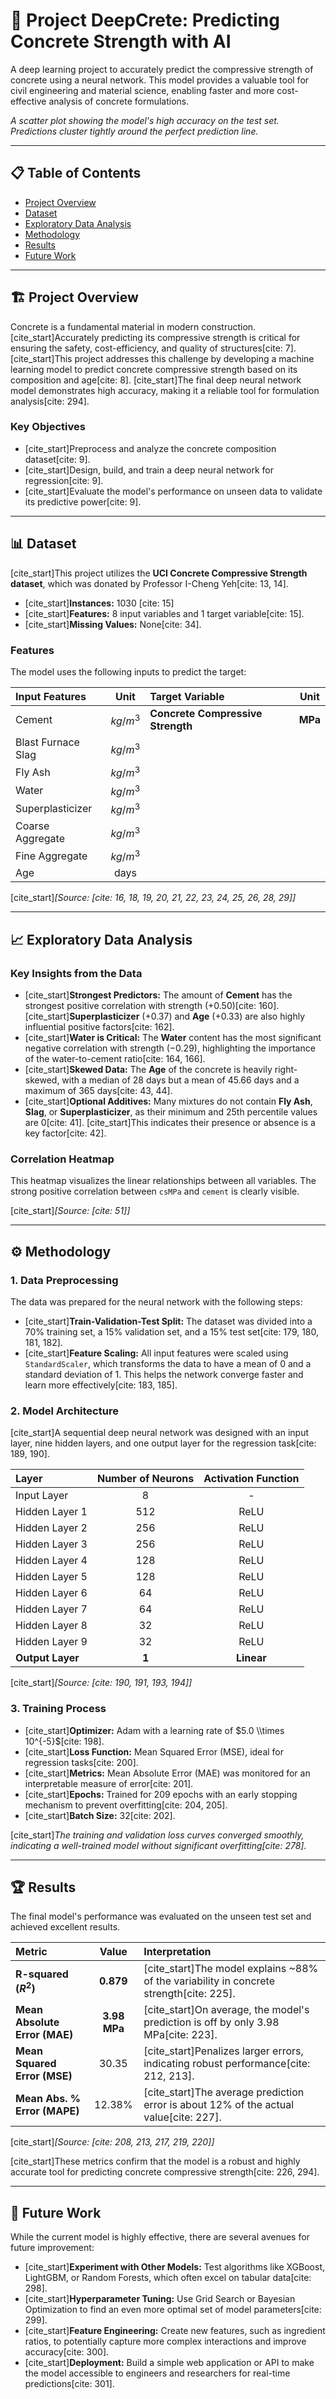 
# 🤖 Project DeepCrete: Predicting Concrete Strength with AI

A deep learning project to accurately predict the compressive strength of concrete using a neural network. This model provides a valuable tool for civil engineering and material science, enabling faster and more cost-effective analysis of concrete formulations.

*A scatter plot showing the model's high accuracy on the test set. Predictions cluster tightly around the perfect prediction line.*

-----

## 📋 Table of Contents

  - [Project Overview](https://www.google.com/search?q=%23-project-overview)
  - [Dataset](https://www.google.com/search?q=%23-dataset)
  - [Exploratory Data Analysis](https://www.google.com/search?q=%23-exploratory-data-analysis)
  - [Methodology](https://www.google.com/search?q=%23-methodology)
  - [Results](https://www.google.com/search?q=%23-results)
  - [Future Work](https://www.google.com/search?q=%23-future-work)

-----

## 🏗️ Project Overview

Concrete is a fundamental material in modern construction. [cite\_start]Accurately predicting its compressive strength is critical for ensuring the safety, cost-efficiency, and quality of structures[cite: 7]. [cite\_start]This project addresses this challenge by developing a machine learning model to predict concrete compressive strength based on its composition and age[cite: 8]. [cite\_start]The final deep neural network model demonstrates high accuracy, making it a reliable tool for formulation analysis[cite: 294].

### Key Objectives

  * [cite\_start]Preprocess and analyze the concrete composition dataset[cite: 9].
  * [cite\_start]Design, build, and train a deep neural network for regression[cite: 9].
  * [cite\_start]Evaluate the model's performance on unseen data to validate its predictive power[cite: 9].

-----

## 📊 Dataset

[cite\_start]This project utilizes the **UCI Concrete Compressive Strength dataset**, which was donated by Professor I-Cheng Yeh[cite: 13, 14].

  * [cite\_start]**Instances:** 1030 [cite: 15]
  * [cite\_start]**Features:** 8 input variables and 1 target variable[cite: 15].
  * [cite\_start]**Missing Values:** None[cite: 34].

### Features

The model uses the following inputs to predict the target:

| Input Features | Unit | Target Variable | Unit |
| :--- | :---: | :--- | :---: |
| Cement | $kg/m^3$ | **Concrete Compressive Strength** | **MPa** |
| Blast Furnace Slag | $kg/m^3$ | | |
| Fly Ash | $kg/m^3$ | | |
| Water | $kg/m^3$ | | |
| Superplasticizer | $kg/m^3$ | | |
| Coarse Aggregate | $kg/m^3$ | | |
| Fine Aggregate | $kg/m^3$ | | |
| Age | days | | |

[cite\_start]*[Source: [cite: 16, 18, 19, 20, 21, 22, 23, 24, 25, 26, 28, 29]]*

-----

## 📈 Exploratory Data Analysis

### Key Insights from the Data

  * [cite\_start]**Strongest Predictors:** The amount of **Cement** has the strongest positive correlation with strength ($+0.50$)[cite: 160]. [cite\_start]**Superplasticizer** ($+0.37$) and **Age** ($+0.33$) are also highly influential positive factors[cite: 162].
  * [cite\_start]**Water is Critical:** The **Water** content has the most significant negative correlation with strength ($-0.29$), highlighting the importance of the water-to-cement ratio[cite: 164, 166].
  * [cite\_start]**Skewed Data:** The **Age** of the concrete is heavily right-skewed, with a median of 28 days but a mean of 45.66 days and a maximum of 365 days[cite: 43, 44].
  * [cite\_start]**Optional Additives:** Many mixtures do not contain **Fly Ash**, **Slag**, or **Superplasticizer**, as their minimum and 25th percentile values are 0[cite: 41]. [cite\_start]This indicates their presence or absence is a key factor[cite: 42].

### Correlation Heatmap

This heatmap visualizes the linear relationships between all variables. The strong positive correlation between `csMPa` and `cement` is clearly visible.

[cite\_start]*[Source: [cite: 51]]*

-----

## ⚙️ Methodology

### 1\. Data Preprocessing

The data was prepared for the neural network with the following steps:

  * [cite\_start]**Train-Validation-Test Split:** The dataset was divided into a 70% training set, a 15% validation set, and a 15% test set[cite: 179, 180, 181, 182].
  * [cite\_start]**Feature Scaling:** All input features were scaled using `StandardScaler`, which transforms the data to have a mean of 0 and a standard deviation of 1. This helps the network converge faster and learn more effectively[cite: 183, 185].

### 2\. Model Architecture

[cite\_start]A sequential deep neural network was designed with an input layer, nine hidden layers, and one output layer for the regression task[cite: 189, 190].

| Layer | Number of Neurons | Activation Function |
| :--- | :---: | :---: |
| Input Layer | 8 | - |
| Hidden Layer 1 | 512 | ReLU |
| Hidden Layer 2 | 256 | ReLU |
| Hidden Layer 3 | 256 | ReLU |
| Hidden Layer 4 | 128 | ReLU |
| Hidden Layer 5 | 128 | ReLU |
| Hidden Layer 6 | 64 | ReLU |
| Hidden Layer 7 | 64 | ReLU |
| Hidden Layer 8 | 32 | ReLU |
| Hidden Layer 9 | 32 | ReLU |
| **Output Layer** | **1** | **Linear** |
[cite\_start]*[Source: [cite: 190, 191, 193, 194]]*

### 3\. Training Process

  * [cite\_start]**Optimizer:** Adam with a learning rate of $5.0 \\times 10^{-5}$[cite: 198].
  * [cite\_start]**Loss Function:** Mean Squared Error (MSE), ideal for regression tasks[cite: 200].
  * [cite\_start]**Metrics:** Mean Absolute Error (MAE) was monitored for an interpretable measure of error[cite: 201].
  * [cite\_start]**Epochs:** Trained for 209 epochs with an early stopping mechanism to prevent overfitting[cite: 204, 205].
  * [cite\_start]**Batch Size:** 32[cite: 202].

[cite\_start]*The training and validation loss curves converged smoothly, indicating a well-trained model without significant overfitting[cite: 278].*

-----

## 🏆 Results

The final model's performance was evaluated on the unseen test set and achieved excellent results.

| Metric | Value | Interpretation |
| :--- | :---: | :--- |
| **R-squared ($R^2$)** | **0.879** | [cite\_start]The model explains \~88% of the variability in concrete strength[cite: 225]. |
| **Mean Absolute Error (MAE)** | **3.98 MPa** | [cite\_start]On average, the model's prediction is off by only 3.98 MPa[cite: 223]. |
| **Mean Squared Error (MSE)** | 30.35 | [cite\_start]Penalizes larger errors, indicating robust performance[cite: 212, 213]. |
| **Mean Abs. % Error (MAPE)** | 12.38% | [cite\_start]The average prediction error is about 12% of the actual value[cite: 227]. |

[cite\_start]*[Source: [cite: 208, 213, 217, 219, 220]]*

[cite\_start]These metrics confirm that the model is a robust and highly accurate tool for predicting concrete compressive strength[cite: 226, 294].

-----

## 🚀 Future Work

While the current model is highly effective, there are several avenues for future improvement:

  * [cite\_start]**Experiment with Other Models:** Test algorithms like XGBoost, LightGBM, or Random Forests, which often excel on tabular data[cite: 298].
  * [cite\_start]**Hyperparameter Tuning:** Use Grid Search or Bayesian Optimization to find an even more optimal set of model parameters[cite: 299].
  * [cite\_start]**Feature Engineering:** Create new features, such as ingredient ratios, to potentially capture more complex interactions and improve accuracy[cite: 300].
  * [cite\_start]**Deployment:** Build a simple web application or API to make the model accessible to engineers and researchers for real-time predictions[cite: 301].
